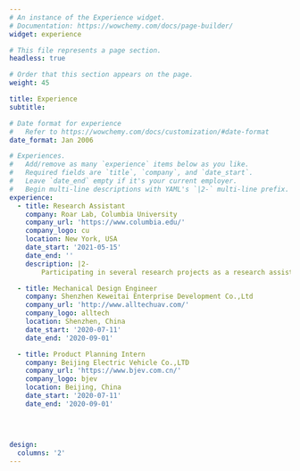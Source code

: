 ```yaml
---
# An instance of the Experience widget.
# Documentation: https://wowchemy.com/docs/page-builder/
widget: experience

# This file represents a page section.
headless: true

# Order that this section appears on the page.
weight: 45

title: Experience
subtitle:

# Date format for experience
#   Refer to https://wowchemy.com/docs/customization/#date-format
date_format: Jan 2006

# Experiences.
#   Add/remove as many `experience` items below as you like.
#   Required fields are `title`, `company`, and `date_start`.
#   Leave `date_end` empty if it's your current employer.
#   Begin multi-line descriptions with YAML's `|2-` multi-line prefix.
experience:
  - title: Research Assistant
    company: Roar Lab, Columbia University
    company_url: 'https://www.columbia.edu/'
    company_logo: cu
    location: New York, USA
    date_start: '2021-05-15'
    date_end: ''
    description: |2-
        Participating in several research projects as a research assistant in Robotics And Rehabilitation (RoAR) Lab instructed by Prof. Sunil K. Agrawal in the Mechanical Engineering department at Columbia University.

  - title: Mechanical Design Engineer
    company: Shenzhen Keweitai Enterprise Development Co.,Ltd
    company_url: 'http://www.alltechuav.com/'
    company_logo: alltech
    location: Shenzhen, China
    date_start: '2020-07-11'
    date_end: '2020-09-01'

  - title: Product Planning Intern
    company: Beijing Electric Vehicle Co.,LTD
    company_url: 'https://www.bjev.com.cn/'
    company_logo: bjev
    location: Beijing, China
    date_start: '2020-07-11'
    date_end: '2020-09-01'
  
  
 

design:
  columns: '2'
---
```

